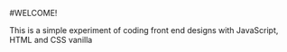 #WELCOME!

This is a simple experiment of coding front end designs with JavaScript, HTML and CSS vanilla